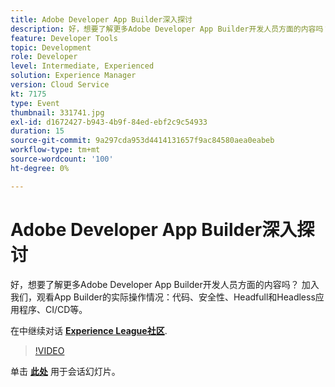 ```yaml
---
title: Adobe Developer App Builder深入探讨
description: 好，想要了解更多Adobe Developer App Builder开发人员方面的内容吗？ 加入我们，观看Adobe Developer App Builder的实际操作情况 — 代码、安全性、Headfull和Headless应用程序、CI/CD等。 此会话作为Adobe Developers Live内容活动的一部分提供。
feature: Developer Tools
topic: Development
role: Developer
level: Intermediate, Experienced
solution: Experience Manager
version: Cloud Service
kt: 7175
type: Event
thumbnail: 331741.jpg
exl-id: d1672427-b943-4b9f-84ed-ebf2c9c54933
duration: 15
source-git-commit: 9a297cda953d4414131657f9ac84580aea0eabeb
workflow-type: tm+mt
source-wordcount: '100'
ht-degree: 0%

---
```


# Adobe Developer App Builder深入探讨

好，想要了解更多Adobe Developer App Builder开发人员方面的内容吗？ 加入我们，观看App Builder的实际操作情况：代码、安全性、Headfull和Headless应用程序、CI/CD等。

在中继续对话 **[Experience League社区](https://adobe.ly/36Yd3v6)**.

>[!VIDEO](https://video.tv.adobe.com/v/331741/?quality=12&learn=on&hidetitle=true)

单击 **[此处](/help/adobe-developers-live/assets/app-builder.pdf)** 用于会话幻灯片。
